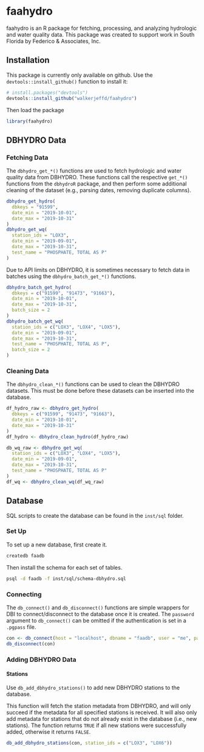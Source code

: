 <!-- README.md is generated from README.Rmd. Please edit that file -->

# faahydro

<!-- badges: start -->

<!-- badges: end -->

faahydro is an R package for fetching, processing, and analyzing
hydrologic and water quality data. This package was created to support
work in South Florida by Federico & Associates, Inc.

## Installation

This package is currently only available on github. Use the
`devtools::install_github()` function to install it:

``` r
# install.packages("devtools")
devtools::install_github("walkerjeffd/faahydro")
```

Then load the package

``` r
library(faahydro)
```

## DBHYDRO Data

### Fetching Data

The `dbhydro_get_*()` functions are used to fetch hydrologic and water
quality data from DBHYDRO. These functions call the respective `get_*()`
functions from the `dbhydroR` package, and then perform some additional
cleaning of the dataset (e.g., parsing dates, removing duplicate
columns).

``` r
dbhydro_get_hydro(
  dbkeys = "91599",
  date_min = "2019-10-01",
  date_max = "2019-10-31"
)
dbhydro_get_wq(
  station_ids = "LOX3",
  date_min = "2019-09-01",
  date_max = "2019-10-31",
  test_name = "PHOSPHATE, TOTAL AS P"
)
```

Due to API limits on DBHYDRO, it is sometimes necessary to fetch data in
batches using the `dbhydro_batch_get_*()` functions.

``` r
dbhydro_batch_get_hydro(
  dbkeys = c("91599", "91473", "91663"),
  date_min = "2019-10-01",
  date_max = "2019-10-31",
  batch_size = 2
)
dbhydro_batch_get_wq(
  station_ids = c("LOX3", "LOX4", "LOX5"),
  date_min = "2019-09-01",
  date_max = "2019-10-31",
  test_name = "PHOSPHATE, TOTAL AS P",
  batch_size = 2
)
```

### Cleaning Data

The `dbhydro_clean_*()` functions can be used to clean the DBHYDRO
datasets. This must be done before these datasets can be inserted into
the database.

``` r
df_hydro_raw <- dbhydro_get_hydro(
  dbkeys = c("91599", "91473", "91663"),
  date_min = "2019-10-01",
  date_max = "2019-10-31"
)
df_hydro <- dbhydro_clean_hydro(df_hydro_raw)

db_wq_raw <- dbhydro_get_wq(
  station_ids = c("LOX3", "LOX4", "LOX5"),
  date_min = "2019-09-01",
  date_max = "2019-10-31",
  test_name = "PHOSPHATE, TOTAL AS P"
)
df_wq <- dbhydro_clean_wq(df_wq_raw)
```

## Database

SQL scripts to create the database can be found in the `inst/sql`
folder.

### Set Up

To set up a new database, first create it.

``` sh
createdb faadb
```

Then install the schema for each set of tables.

``` sh
psql -d faadb -f inst/sql/schema-dbhydro.sql
```

### Connecting

The `db_connect()` and `db_disconnect()` functions are simple wrappers
for DBI to connect/disconnect to the database once it is created. The
`password` argument to `db_connect()` can be omitted if the
authentication is set in a `.pgpass`
file.

``` r
con <- db_connect(host = "localhost", dbname = "faadb", user = "me", password = "mypassword")
db_disconnect(con)
```

### Adding DBHYDRO Data

#### Stations

Use `db_add_dbhydro_stations()` to add new DBHYDRO stations to the
database.

This function will fetch the station metadata from DBHYDRO, and will
only succeed if the metadata for all specified stations is received. It
will also only add metadata for stations that do not already exist in
the database (i.e., new stations). The function returns `TRUE` if all
new stations were successfully added, otherwise it returns `FALSE`.

``` r
db_add_dbhydro_stations(con, station_ids = c("LOX3", "LOX6"))
```
